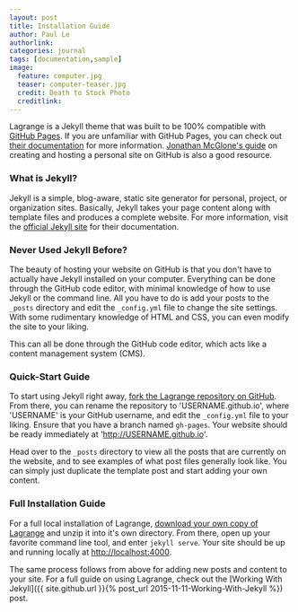 ```yaml
---
layout: post
title: Installation Guide
author: Paul Le
authorlink: 
categories: journal
tags: [documentation,sample]
image:
  feature: computer.jpg
  teaser: computer-teaser.jpg
  credit: Death to Stock Photo
  creditlink: 
---
```


Lagrange is a Jekyll theme that was built to be 100% compatible with [GitHub Pages](https://pages.github.com/). If you are unfamiliar with GitHub Pages, you can check out [their documentation](https://help.github.com/categories/github-pages-basics/) for more information. [Jonathan McGlone's guide](http://jmcglone.com/guides/github-pages/) on creating and hosting a personal site on GitHub is also a good resource.

### What is Jekyll?

Jekyll is a simple, blog-aware, static site generator for personal, project, or organization sites. Basically, Jekyll takes your page content along with template files and produces a complete website. For more information, visit the [official Jekyll site](https://jekyllrb.com/docs/home/) for their documentation.

### Never Used Jekyll Before?

The beauty of hosting your website on GitHub is that you don't have to actually have Jekyll installed on your computer. Everything can be done through the GitHub code editor, with minimal knowledge of how to use Jekyll or the command line. All you have to do is add your posts to the `_posts` directory and edit the `_config.yml` file to change the site settings. With some rudimentary knowledge of HTML and CSS, you can even modify the site to your liking.

This can all be done through the GitHub code editor, which acts like a content management system (CMS).

### Quick-Start Guide

To start using Jekyll right away, [fork the Lagrange repository on GitHub](https://github.com/LeNPaul/Lagrange/fork). From there, you can rename the repository to 'USERNAME.github.io', where 'USERNAME' is your GitHub username, and edit the `_config.yml` file to your liking. Ensure that you have a branch named `gh-pages`. Your website should be ready immediately at 'http://USERNAME.github.io'.

Head over to the `_posts` directory to view all the posts that are currently on the website, and to see examples of what post files generally look like. You can simply just duplicate the template post and start adding your own content.

### Full Installation Guide

For a full local installation of Lagrange, [download your own copy of Lagrange](https://github.com/LeNPaul/Lagrange/archive/gh-pages.zip) and unzip it into it's own directory. From there, open up your favorite command line tool, and enter `jekyll serve`. Your site should be up and running locally at [http://localhost:4000](http://localhost:4000).

The same process follows from above for adding new posts and content to your site. For a full guide on using Lagrange, check out the [Working With Jekyll]({{ site.github.url }}{% post_url 2015-11-11-Working-With-Jekyll %}) post.
